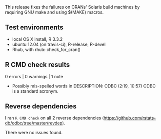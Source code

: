 This release fixes the failures on CRANs' Solaris build machines by requiring
GNU make and using $(MAKE) macros.

## Test environments
* local OS X install, R 3.3.2
* ubuntu 12.04 (on travis-ci), R-release, R-devel
* Rhub, with rhub::check_for_cran()

## R CMD check results

0 errors | 0 warnings | 1 note

* Possibly mis-spelled words in DESCRIPTION:
  ODBC (2:19, 10:57)
ODBC is a standard acronym.

## Reverse dependencies

I ran `R CMD check` on all 2 reverse dependencies (https://github.com/rstats-db/odbc/tree/master/revdep).

There were no issues found.
